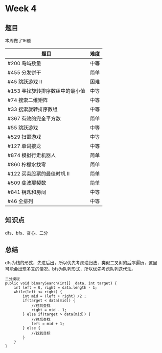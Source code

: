 # Week 4
## 题目
本周做了16题

|题目                |难度                  |
|-------------------|---------------------|
|#200 岛屿数量            |中等	                |
|#455 分发饼干           |简单	                |
|#45 跳跃游戏 II          |困难	                |
|#153 寻找旋转排序数组中的最小值         |中等	                |
|#74 搜索二维矩阵         |中等	                |
|#33 搜索旋转排序数组          |中等	                |
|#367 有效的完全平方数         |简单	                |
|#55 跳跃游戏        |中等	                |
|#529 扫雷游戏         |中等	                |
|#127 单词接龙        |中等	                |
|#874 模拟行走机器人      |简单	                |
|#860 柠檬水找零       |简单	                |
|#122 买卖股票的最佳时机 II        |简单	                |
|#509 斐波那契数       |简单	                |
|#841 钥匙和房间      |中等	                |
|#46 全排列     |中等	                |

## 知识点
dfs、bfs、贪心、二分

## 总结
dfs为栈的形式，先进后出，所以优先考虑递归法，类似二叉树的后序遍历，这里可能会出现多叉的情况。bfs为队列形式，所以优先考虑队列迭代法。
```
二分摸板
public void binarySearch(int[]  data, int target) {
    int left = 0, right = data.length - 1;
    while(left <= right) {
        int mid = (left + right) /2 ;
        if(target < data[mid]) {
            //往前查找
            right = mid - 1;
        } else if(target > data[mid]) {
            //往后查找
            left = mid + 1;
        } else {
            //找到目标
        }
    } 
}
```
